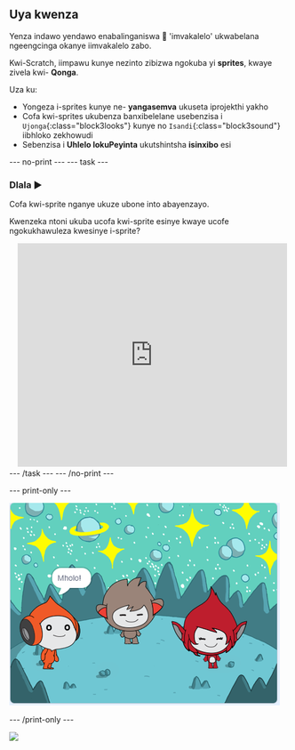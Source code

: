 ## Uya kwenza

Yenza indawo yendawo enabalinganiswa 👾 'imvakalelo' ukwabelana ngeengcinga okanye iimvakalelo zabo.

Kwi-Scratch, iimpawu kunye nezinto zibizwa ngokuba yi **sprites**, kwaye zivela kwi- **Qonga**.

Uza ku:
+ Yongeza i-sprites kunye ne- **yangasemva** ukuseta iprojekthi yakho
+ Cofa kwi-sprites ukubenza banxibelelane usebenzisa i `Ujonga`{:class="block3looks"} kunye no `Isandi`{:class="block3sound"} iibhloko zekhowudi
+ Sebenzisa i **Uhlelo lokuPeyinta** ukutshintsha **isinxibo** esi

--- no-print ---
--- task ---
### Dlala ▶️
<div style="display: flex; flex-wrap: wrap">
<div style="flex-basis: 175px; flex-grow: 1">  
Cofa kwi-sprite nganye ukuze ubone into abayenzayo. 

Kwenzeka ntoni ukuba ucofa kwi-sprite esinye kwaye ucofe ngokukhawuleza kwesinye i-sprite?
</div>
<div class="scratch-preview" style="margin-left: 15px;">
  <iframe allowtransparency="true" width="485" height="402" src="https://scratch.mit.edu/projects/embed/913597736/?autostart=false" frameborder="0"></iframe>
</div>
</div>
--- /task ---
--- /no-print ---

--- print-only ---

![Iprojekthi egqityiweyo.](images/showcase_static.png)

--- /print-only ---

![](https://code.org/api/hour/begin_raspi_space.png)


